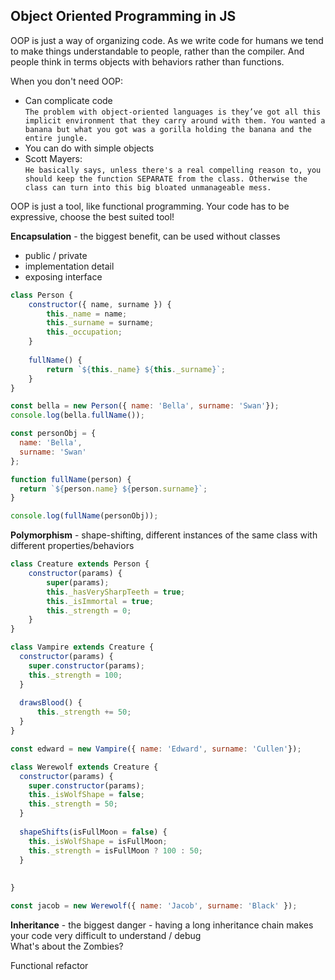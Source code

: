## Object Oriented Programming in JS

OOP is just a way of organizing code. As we write code for humans we tend to make things understandable to people,
rather than the compiler. And people think in terms objects with behaviors rather than functions.

When you don't need OOP:

- Can complicate code  
  `The problem with object-oriented languages is they’ve got all this implicit environment that they carry around
with them. You wanted a banana but what you got was a gorilla holding the banana and the entire jungle.`
- You can do with simple objects
- Scott Mayers:  
`He basically says, unless there's a real compelling reason to, you should keep the function SEPARATE from the class.
  Otherwise the class can turn into this big bloated unmanageable mess.`

OOP is just a tool, like functional programming. Your code has to be expressive, choose the best suited tool!

**Encapsulation** - the biggest benefit, can be used without classes  
- public / private
- implementation detail
- exposing interface
```js
class Person {
    constructor({ name, surname }) {
        this._name = name;
        this._surname = surname;
        this._occupation;
    }
    
    fullName() {
        return `${this._name} ${this._surname}`; 
    }
}

const bella = new Person({ name: 'Bella', surname: 'Swan'});
console.log(bella.fullName());
```

```js
const personObj = {
  name: 'Bella',
  surname: 'Swan'
};

function fullName(person) {
  return `${person.name} ${person.surname}`; 
}

console.log(fullName(personObj));
```
**Polymorphism** - shape-shifting, different instances of the same class with different properties/behaviors  
```js
class Creature extends Person {
    constructor(params) {
        super(params);
        this._hasVerySharpTeeth = true;
        this._isImmortal = true;
        this._strength = 0;
    }
}

class Vampire extends Creature {
  constructor(params) {
    super.constructor(params);
    this._strength = 100;
  }
  
  drawsBlood() {
      this._strength += 50;
  }
}

const edward = new Vampire({ name: 'Edward', surname: 'Cullen'});

class Werewolf extends Creature {
  constructor(params) {
    super.constructor(params);
    this._isWolfShape = false;
    this._strength = 50;
  }
  
  shapeShifts(isFullMoon = false) {
    this._isWolfShape = isFullMoon;
    this._strength = isFullMoon ? 100 : 50;
  }
  
  
}

const jacob = new Werewolf({ name: 'Jacob', surname: 'Black' });
```
**Inheritance** - the biggest danger - having a long inheritance chain makes your code very difficult to understand / debug  
What's about the Zombies?

Functional refactor



